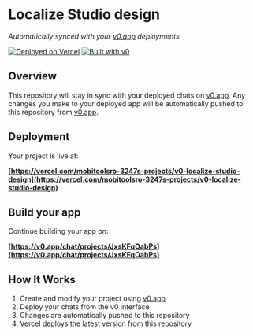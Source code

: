 # Localize Studio design

*Automatically synced with your [v0.app](https://v0.app) deployments*

[![Deployed on Vercel](https://img.shields.io/badge/Deployed%20on-Vercel-black?style=for-the-badge&logo=vercel)](https://vercel.com/mobitoolsro-3247s-projects/v0-localize-studio-design)
[![Built with v0](https://img.shields.io/badge/Built%20with-v0.app-black?style=for-the-badge)](https://v0.app/chat/projects/JxsKFqOabPs)

## Overview

This repository will stay in sync with your deployed chats on [v0.app](https://v0.app).
Any changes you make to your deployed app will be automatically pushed to this repository from [v0.app](https://v0.app).

## Deployment

Your project is live at:

**[https://vercel.com/mobitoolsro-3247s-projects/v0-localize-studio-design](https://vercel.com/mobitoolsro-3247s-projects/v0-localize-studio-design)**

## Build your app

Continue building your app on:

**[https://v0.app/chat/projects/JxsKFqOabPs](https://v0.app/chat/projects/JxsKFqOabPs)**

## How It Works

1. Create and modify your project using [v0.app](https://v0.app)
2. Deploy your chats from the v0 interface
3. Changes are automatically pushed to this repository
4. Vercel deploys the latest version from this repository